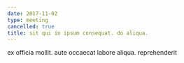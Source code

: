 ```yaml
---
date: 2017-11-02
type: meeting
cancelled: true
title: sit qui in ipsum consequat. do aliqua.
---
```

ex officia mollit. aute occaecat labore aliqua. reprehenderit